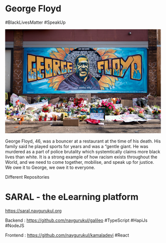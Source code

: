 # George Floyd
#BlackLivesMatter #SpeakUp

![George Floyd](floyd.jpg)

George Floyd, 46, was a bouncer at a restaurant at the time of his death. His family said he played sports for years and was a “gentle giant. He was murdered as a part of police brutality which systemtically claims more black lives than white. It is a strong example of how racism exists throughout the World, and we need to come together, mobilise, and speak up for justice. We owe it to George, we owe it to everyone.

Different Repositories

# SARAL - the eLearning platform
https://saral.navgurukul.org

Backend : https://github.com/navgurukul/galileo #TypeScript #HapiJs #NodeJS

Frontend : https://github.com/navgurukul/kamaladevi #React
